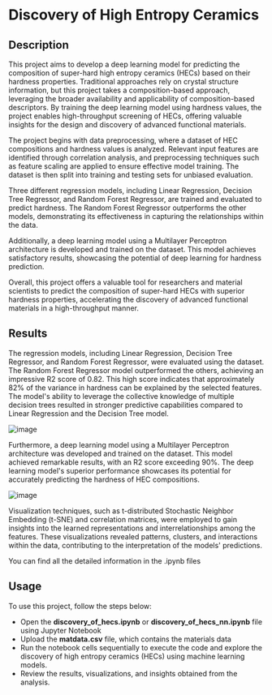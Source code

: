# Discovery of High Entropy Ceramics

## Description

This project aims to develop a deep learning model for predicting the composition of super-hard high entropy ceramics (HECs) based on their hardness properties. Traditional approaches rely on crystal structure information, but this project takes a composition-based approach, leveraging the broader availability and applicability of composition-based descriptors. By training the deep learning model using hardness values, the project enables high-throughput screening of HECs, offering valuable insights for the design and discovery of advanced functional materials.

The project begins with data preprocessing, where a dataset of HEC compositions and hardness values is analyzed. Relevant input features are identified through correlation analysis, and preprocessing techniques such as feature scaling are applied to ensure effective model training. The dataset is then split into training and testing sets for unbiased evaluation.

Three different regression models, including Linear Regression, Decision Tree Regressor, and Random Forest Regressor, are trained and evaluated to predict hardness. The Random Forest Regressor outperforms the other models, demonstrating its effectiveness in capturing the relationships within the data.

Additionally, a deep learning model using a Multilayer Perceptron architecture is developed and trained on the dataset. This model achieves satisfactory results, showcasing the potential of deep learning for hardness prediction.

Overall, this project offers a valuable tool for researchers and material scientists to predict the composition of super-hard HECs with superior hardness properties, accelerating the discovery of advanced functional materials in a high-throughput manner.

## Results

The regression models, including Linear Regression, Decision Tree Regressor, and Random Forest Regressor, were evaluated using the dataset. The Random Forest Regressor model outperformed the others, achieving an impressive R2 score of 0.82. This high score indicates that approximately 82% of the variance in hardness can be explained by the selected features. The model's ability to leverage the collective knowledge of multiple decision trees resulted in stronger predictive capabilities compared to Linear Regression and the Decision Tree model.

![image](https://github.com/barisayyildiz/discovery-of-hecs/assets/37713845/42160f1d-3540-4aec-8f22-0c35deca10e8)

Furthermore, a deep learning model using a Multilayer Perceptron architecture was developed and trained on the dataset. This model achieved remarkable results, with an R2 score exceeding 90%. The deep learning model's superior performance showcases its potential for accurately predicting the hardness of HEC compositions.

![image](https://github.com/barisayyildiz/discovery-of-hecs/assets/37713845/31c7298f-a519-4ffa-97a4-5c663baa0b44)

Visualization techniques, such as t-distributed Stochastic Neighbor Embedding (t-SNE) and correlation matrices, were employed to gain insights into the learned representations and interrelationships among the features. These visualizations revealed patterns, clusters, and interactions within the data, contributing to the interpretation of the models' predictions.

You can find all the detailed information in the .ipynb files


## Usage
To use this project, follow the steps below:

- Open the **discovery_of_hecs.ipynb** or **discovery_of_hecs_nn.ipynb** file using Jupyter Notebook
- Upload the **matdata.csv** file, which contains the materials data
- Run the notebook cells sequentially to execute the code and explore the discovery of high entropy ceramics (HECs) using machine learning models.
- Review the results, visualizations, and insights obtained from the analysis.
